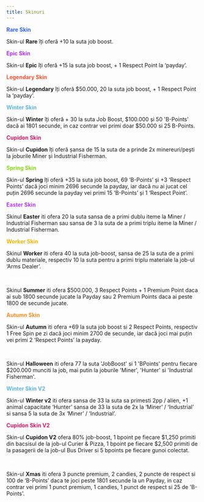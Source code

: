 ```yaml
---
title: Skinuri
---
```


<span style="color:#3061FF;"><strong>Rare Skin</strong></span>

Skin-ul **Rare** îți oferă +10 la suta job boost.


<span style="color:#B030FF;"><strong>Epic Skin</strong></span>

Skin-ul **Epic** îți oferă +15 la suta job boost, + 1 Respect Point la ‘payday’.


<span style="color:#ff5230;"><strong>Legendary Skin</strong></span>

Skin-ul **Legendary** îți oferă $50.000, 20 la suta job boost, + 1 Respect Point la ‘payday’.


<span style="color:#5FB6E0;"><strong>Winter Skin</strong></span>

Skin-ul **Winter** îți oferă + 30 la suta Job Boost, $100.000 și 50 'B-Points' dacă ai 1801 secunde, in caz contrar vei primi doar $50.000 si 25 B-Points.


<span style="color:#e31467;"><strong>Cupidon Skin</strong></span>

Skin-ul **Cupidon** îți oferă șansa de 15 la suta de a prinde 2x minereuri/pești la joburile Miner și Industrial Fisherman.


<span style="color:#88db14;"><strong>Spring Skin</strong></span>

Skin-ul **Spring** îți oferă +35 la suta job boost, 69 ‘B-Points’ și +3 ‘Respect Points’ dacă joci minim 2696 secunde la payday, iar dacă nu ai jucat cel puțin 2696 secunde la payday vei primi 15 ‘B-Points’ și 1 ‘Respect Point’.


<span style="color:#bc36ff;"><strong>Easter Skin</strong></span>

Skinul **Easter** iti ofera 20 la suta sansa de a primi dublu iteme la Miner / Industrial Fisherman sau sansa de 3 la suta de a primi triplu iteme la Miner / Industrial Fisherman.
 

<span style="color:#F7B500;"><strong>Worker Skin</strong></span>

Skinul **Worker** iti ofera 40 la suta job-boost, sansa de 25 la suta de a primi dublu materiale, respectiv 10 la suta pentru a primi triplu materiale la job-ul ‘Arms Dealer’.


<span style="color:#ffffff;"><strong>Summer Skin</strong></span>

Skinul **Summer** iti ofera $500.000, 3 Respect Points + 1 Premium Point daca ai sub 1800 secunde jucate la Payday sau 2 Premium Points daca ai peste 1800 de secunde jucate.


<span style="color:#FF8B20;"><strong>Autumn Skin</strong></span>

Skin-ul **Autumn**  iti ofera +69 la suta job boost si 2 Respect Points, respectiv 1 Free Spin pe zi dacă joci minim 2700 de secunde, iar dacă joci mai puțin vei primi 2 ‘Respect Points’ la payday.


<span style="color:#ffffff;"><strong>Halloween Skin</strong></span>

Skin-ul **Halloween** iti ofera 77 la suta 'JobBoost' si 1 'BPoints' pentru fiecare $200.000 munciti la job, mai putin la joburile 'Miner', 'Hunter' si 'Industrial Fisherman'.


<span style="color:#5FB6E0;"><strong>Winter Skin V2</strong></span>

Skin-ul **Winter v2** iti ofera sansa de 33 la suta sa primesti 2pp / alien, +1 animal capacitate ‘Hunter’ sansa de 33 la suta de 2x la ‘Miner’ / ‘Industrial’ si sansa 5 la suta de 3x ‘Miner’ / ‘Industrial’.

<span style="color:#e31467;"><strong>Cupidon Skin V2</strong></span>

Skin-ul **Cupidon V2** ofera 80% job-boost, 1 bpoint pe fiecare $1,250 primiti din bacsisul de la job-ul Curier & Pizza,  1 bpoint pe fiecare $2,500 primiti de la pasagerii de la job-ul Bus Driver si 5 bpoints pe fiecare gunoi colectat.

<span style="color:#fdffff;"><strong>Xmas Skin</strong></span>

Skin-ul **Xmas** iti ofera 3 puncte premium, 2 candies, 2 puncte de respect si 100 de ‘B-Points’ daca te joci peste 1801 secunde la un Payday, in caz contrar vei primi 1 punct premium, 1 candies, 1 punct de respect si 25 de 'B-Points'. 
